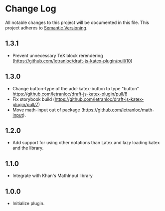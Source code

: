 # Change Log

All notable changes to this project will be documented in this file.
This project adheres to [Semantic Versioning](http://semver.org/).

## 1.3.1

- Prevent unnecessary TeX block rerendering (https://github.com/letranloc/draft-js-katex-plugin/pull/10)

## 1.3.0

- Change button-type of the add-katex-button to type "button" https://github.com/letranloc/draft-js-katex-plugin/pull/8
- Fix storybook build (https://github.com/letranloc/draft-js-katex-plugin/pull/7)
- Move math-input out of package (https://github.com/letranloc/math-input).

## 1.2.0

- Add support for using other notations than Latex and lazy loading katex and the library.

## 1.1.0 

- Integrate with Khan's MathInput library

## 1.0.0

- Initialize plugin.
